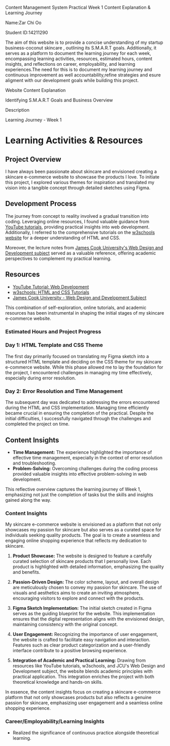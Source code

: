Content Management System Practical Week 1 Content Explanation & Learning Journey

Name:Zar Chi Oo


Student ID:14211290


The aim of this website is to provide a concise understanding of my  startup business-coconut skincare , outlining its S.M.A.R.T goals. Additionally, it serves as a platform to document the learning journey for each week, encompassing learning activities, resources, estimated hours, content insights, and reflections on career, employability, and learning experiences.The need for this is to document my  learning journey and continuous improvement as well accountability,refine strategies and esure aligment with our development goals while building this project.




Website Content Explanation


Identifying S.M.A.R.T Goals and Business Overview


Description



Learning Journey - Week 1


# Learning Activities & Resources



## Project Overview

I have always been passionate about skincare and envisioned creating a skincare e-commerce website to showcase the products I love. To initiate this project, I explored various themes for inspiration and translated my vision into a tangible concept through detailed sketches using Figma.

## Development Process

The journey from concept to reality involved a gradual transition into coding. Leveraging online resources, I found valuable guidance from [YouTube tutorials](https://m.youtube.com/watch?v=G3e-cpL7ofc&pp=ygUbaHRtbCB0dXRvcmlhbCBmb3IgYmVnaW5uZXJz), providing practical insights into web development. Additionally, I referred to the comprehensive tutorials on the [w3schools website](https://www.w3schools.com/html/default.asp) for a deeper understanding of HTML and CSS.

Moreover, the lecture notes from [James Cook University's Web Design and Development subject](https://learn.jcu.edu.au/ultra/courses/_168839_1/outline) served as a valuable reference, offering academic perspectives to complement my practical learning.

## Resources

- [YouTube Tutorial: Web Development](https://m.youtube.com/watch?v=G3e-cpL7ofc&pp=ygUbaHRtbCB0dXRvcmlhbCBmb3IgYmVnaW5uZXJz)
- [w3schools: HTML and CSS Tutorials](https://www.w3schools.com/html/default.asp)
- [James Cook University - Web Design and Development Subject](https://learn.jcu.edu.au/ultra/courses/_168839_1/outline)

This combination of self-exploration, online tutorials, and academic resources has been instrumental in shaping the initial stages of my skincare e-commerce website.




### Estimated Hours and Project Progress

### Day 1: HTML Template and CSS Theme

The first day primarily focused on translating my Figma sketch into a structured HTML template and deciding on the CSS theme for my skincare e-commerce website. While this phase allowed me to lay the foundation for the project, I encountered challenges in managing my time effectively, especially during error resolution.

### Day 2: Error Resolution and Time Management

The subsequent day was dedicated to addressing the errors encountered during the HTML and CSS implementation. Managing time efficiently became crucial in ensuring the completion of the practical. Despite the initial difficulties, I successfully navigated through the challenges and completed the project on time.

##  Content Insights

- **Time Management:** The experience highlighted the importance of effective time management, especially in the context of error resolution and troubleshooting.
- **Problem-Solving:** Overcoming challenges during the coding process provided valuable insights into effective problem-solving in web development.

This reflective overview captures the learning journey of Week 1, emphasizing not just the completion of tasks but the skills and insights gained along the way.

### Content Insights

My skincare e-commerce website is envisioned as a platform that not only showcases my passion for skincare but also serves as a curated space for individuals seeking quality products. The goal is to create a seamless and engaging online shopping experience that reflects my dedication to skincare.

1. **Product Showcase:** The website is designed to feature a carefully curated selection of skincare products that I personally love. Each product is highlighted with detailed information, emphasizing the quality and benefits.

2. **Passion-Driven Design:** The color scheme, layout, and overall design are meticulously chosen to convey my passion for skincare. The use of visuals and aesthetics aims to create an inviting atmosphere, encouraging visitors to explore and connect with the products.

3. **Figma Sketch Implementation:** The initial sketch created in Figma serves as the guiding blueprint for the website. This implementation ensures that the digital representation aligns with the envisioned design, maintaining consistency with the original concept.

4. **User Engagement:** Recognizing the importance of user engagement, the website is crafted to facilitate easy navigation and interaction. Features such as clear product categorization and a user-friendly interface contribute to a positive browsing experience.

5. **Integration of Academic and Practical Learning:** Drawing from resources like YouTube tutorials, w3schools, and JCU's Web Design and Development subject, the website blends academic principles with practical application. This integration enriches the project with both theoretical knowledge and hands-on skills.

In essence, the content insights focus on creating a skincare e-commerce platform that not only showcases products but also reflects a genuine passion for skincare, emphasizing user engagement and a seamless online shopping experience.



### Career/Employability/Learning Insights

- Realized the significance of continuous practice alongside theoretical learning.
  







